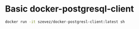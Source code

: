 # Basic docker-postgresql-client

```sh
docker run -it szevez/docker-postgresl-client:latest sh
```
